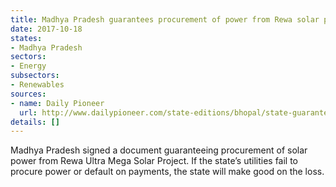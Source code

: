 ```yaml
---
title: Madhya Pradesh guarantees procurement of power from Rewa solar project
date: 2017-10-18
states:
- Madhya Pradesh
sectors:
- Energy
subsectors:
- Renewables
sources:
- name: Daily Pioneer
  url: http://www.dailypioneer.com/state-editions/bhopal/state-guarantee-for-solar-power-signed.html
details: []
---
```


Madhya Pradesh signed a document guaranteeing procurement of solar power from Rewa Ultra Mega Solar Project. If the state’s utilities fail to procure power or default on payments, the state will make good on the loss.
